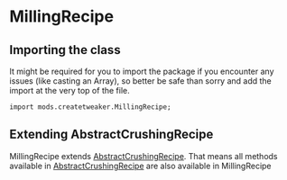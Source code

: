 # MillingRecipe

## Importing the class

It might be required for you to import the package if you encounter any issues (like casting an Array), so better be safe than sorry and add the import at the very top of the file.
```zenscript
import mods.createtweaker.MillingRecipe;
```


## Extending AbstractCrushingRecipe

MillingRecipe extends [AbstractCrushingRecipe](/mods/CreateTweaker/recipe/type/AbstractCrushingRecipe). That means all methods available in [AbstractCrushingRecipe](/mods/CreateTweaker/recipe/type/AbstractCrushingRecipe) are also available in MillingRecipe

